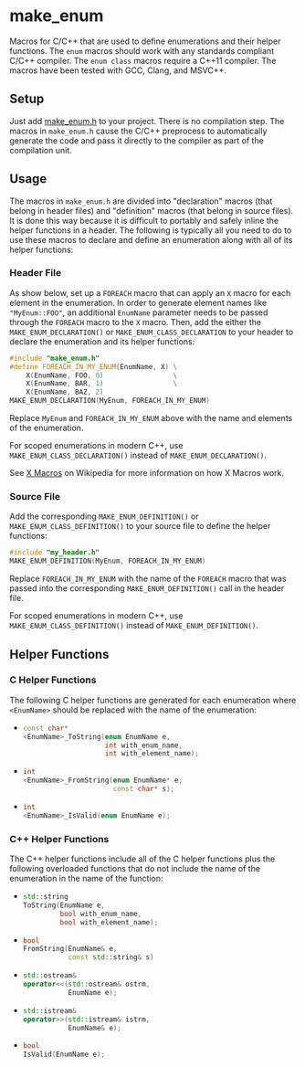 # make_enum

Macros for C/C++ that are used to define enumerations and their helper
functions.  The `enum` macros should work with any standards compliant
C/C++ compiler.  The `enum class` macros require a C++11 compiler.
The macros have been tested with GCC, Clang, and MSVC++.

## Setup

Just add [make_enum.h](include/make_enum.h) to your project.  There is no
compilation step.  The macros in `make_enum.h` cause the C/C++
preprocess to automatically generate the code and pass it directly to
the compiler as part of the compilation unit.

## Usage

The macros in `make_enum.h` are divided into "declaration" macros
(that belong in header files) and "definition" macros (that belong in
source files).  It is done this way because it is difficult to
portably and safely inline the helper functions in a header.  The
following is typically all you need to do to use these macros to
declare and define an enumeration along with all of its helper
functions:

### Header File

As show below, set up a `FOREACH` macro that can apply an `X` macro
for each element in the enumeration.  In order to generate element
names like `"MyEnum::FOO"`, an additional `EnumName` parameter needs
to be passed through the `FOREACH` macro to the `X` macro.  Then, add
the either the `MAKE_ENUM_DECLARATION()` or
`MAKE_ENUM_CLASS_DECLARATION` to your header to declare the
enumeration and its helper functions:

  ```cpp
  #include "make_enum.h"
  #define FOREACH_IN_MY_ENUM(EnumName, X) \
      X(EnumName, FOO, 0)                 \
      X(EnumName, BAR, 1)                 \
      X(EnumName, BAZ, 2)
  MAKE_ENUM_DECLARATION(MyEnum, FOREACH_IN_MY_ENUM)
  ```

Replace `MyEnum` and `FOREACH_IN_MY_ENUM` above with the name and
elements of the enumeration.

For scoped enumerations in modern C++, use
`MAKE_ENUM_CLASS_DECLARATION()` instead of `MAKE_ENUM_DECLARATION()`.

See [X Macros](https://en.wikipedia.org/wiki/X_Macro) on Wikipedia for
more information on how X Macros work.

### Source File

Add the corresponding `MAKE_ENUM_DEFINITION()` or
`MAKE_ENUM_CLASS_DEFINITION()` to your source file to define the
helper functions:

  ```cpp
  #include "my_header.h"
  MAKE_ENUM_DEFINITION(MyEnum, FOREACH_IN_MY_ENUM)
  ```
  
Replace `FOREACH_IN_MY_ENUM` with the name of the `FOREACH` macro that
was passed into the corresponding `MAKE_ENUM_DEFINITION()` call in the
header file.

For scoped enumerations in modern C++, use
`MAKE_ENUM_CLASS_DEFINITION()` instead of `MAKE_ENUM_DEFINITION()`.

## Helper Functions

### C Helper Functions

The following C helper functions are generated for each enumeration
where `<EnumName>` should be replaced with the name of the
enumeration:

  *  ```cpp
     const char*
     <EnumName>_ToString(enum EnumName e,
                         int with_enum_name,
                         int with_element_name);
     ```

  * ```cpp
    int
    <EnumName>_FromString(enum EnumName* e,
                          const char* s);
    ```

  * ```cpp
    int
    <EnumName>_IsValid(enum EnumName e);
    ```

### C++ Helper Functions

The C++ helper functions include all of the C helper functions plus
the following overloaded functions that do not include the name of the
enumeration in the name of the function:

  * ```cpp
    std::string
    ToString(EnumName e,
             bool with_enum_name,
             bool with_element_name);
    ```

  * ```cpp
    bool
    FromString(EnumName& e,
               const std::string& s)
    ```

  * ```cpp
    std::ostream&
    operator<<(std::ostream& ostrm,
               EnumName e);
    ```

  * ```cpp
    std::istream&
    operator>>(std::istream& istrm,
               EnumName& e);
    ```

  * ```cpp
    bool
    IsValid(EnumName e);
    ```
